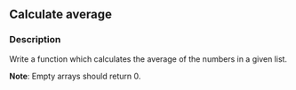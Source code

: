 ## Calculate average

### Description

Write a function which calculates the average of the numbers in a given list.

**Note**: Empty arrays should return 0.